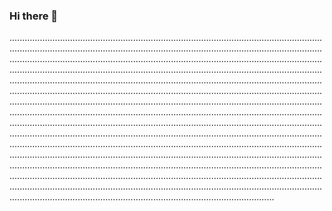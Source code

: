 ### Hi there 👋

.............................................................................................................................................................................................................................................................................................................................................................................................................................................................................................................................................................................................................................................................................................................................................................................................................................................................................................................................................................................................................................................................................................................................................................................................................................................................................................................................................................................................................................................................................................................................................................................................................................................................................................................................................................................................................................................................................................................................................................................................................................................